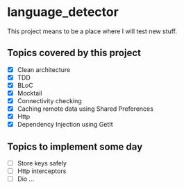 # language_detector

This project means to be a place where I will test new stuff.

## Topics covered by this project
 - [X] Clean architecture
 - [X] TDD
 - [X] BLoC
 - [X] Mocktail
 - [X] Connectivity checking
 - [X] Caching remote data using Shared Preferences
 - [X] Http
 - [X] Dependency Injection using GetIt
 
## Topics to implement some day
 - [ ] Store keys safely
 - [ ] Http interceptors
 - [ ] Dio
...
